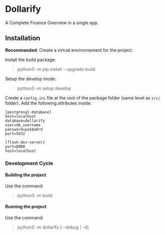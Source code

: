 # Dollarify

A Complete Finance Overview in a single app.

## Installation

**Recommanded**: Create a virtual environnement for the project.

Install the build package:
> python3 -m pip install --upgrade build

Setup the develop mode:
> python3 -m setup develop

Create a `config.ini` file at the root of the package folder (same level as `src/` folder). Add the following attributes inside:
```
[postgresql-database]
host=localhost
database=dollarify
user=db_username
password=pa$$w0rd
port=5432

[flask-dev-server]
port=8000
host=localhost
```

### Development Cycle

#### Building the project
Use the command:
> python3 -m build

#### Running the project
Use the command:
> python3 -m dollarify [--debug | -d]